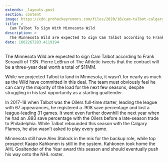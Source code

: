 ```yaml
--- 
extends: _layouts.post 
section: content 
image: https://cdn.prohockeyrumors.com/files/2020/10/cam-talbot-calgary-flames-1024x683.jpg 
title: > 
  Cam Talbot To Sign With Minnesota Wild 
description: > 
  The Minnesota Wild are expected to sign Cam Talbot according to Frank Seravalli of TSN.While we projected Talbot to land in Minnesota, it wasn’t for nearly as much as the Wild have committed in this deal.In 2017-18 when Talbot was the Oilers full-time starter, leading the league with 67 appearances, he registered a .908 save percentage and lost a league-leading 31 games.It went even further downhill the next year when he had an .893 save percentage with the Oilers before a late-season trade to Philadelphia.While Talbot rebounded this season with the Calgary Flames, he also wasn’t asked to play every game. 
date: 1602267283.4119194 
--- 
```

The Minnesota Wild are expected to sign Cam Talbot according to Frank Seravalli of TSN. Pierre LeBrun of The Athletic tweets that the contract will be a three-year deal worth a total of $11MM.

While we projected Talbot to land in Minnesota, it wasn’t for nearly as much as the Wild have committed in this deal. The team must obviously feel he can carry the majority of the load for the next few seasons, despite struggling in his last opportunity as a starting goaltender.

In 2017-18 when Talbot was the Oilers full-time starter, leading the league with 67 appearances, he registered a .908 save percentage and lost a league-leading 31 games. It went even further downhill the next year when he had an .893 save percentage with the Oilers before a late-season trade to Philadelphia. While Talbot rebounded this season with the Calgary Flames, he also wasn’t asked to play every game.

Minnesota still have Alex Stalock in the mix for the backup role, while top prospect Kaapo Kahkonen is still in the system. Kahkonen took home the AHL Goaltender of the Year award this season and should eventually push his way onto the NHL roster.